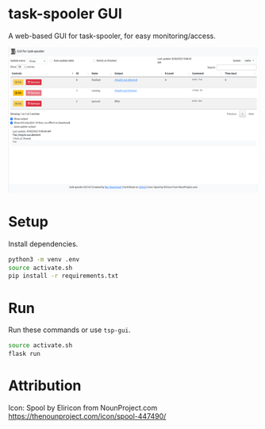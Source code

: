 # task-spooler GUI

A web-based GUI for task-spooler, for easy monitoring/access.

![Example of home page](./example.png)

# Setup

Install dependencies.

```bash
python3 -m venv .env
source activate.sh
pip install -r requirements.txt
```

# Run

Run these commands or use `tsp-gui`.

```bash
source activate.sh
flask run
```

# Attribution

Icon: Spool by Eliricon from NounProject.com
https://thenounproject.com/icon/spool-447490/
